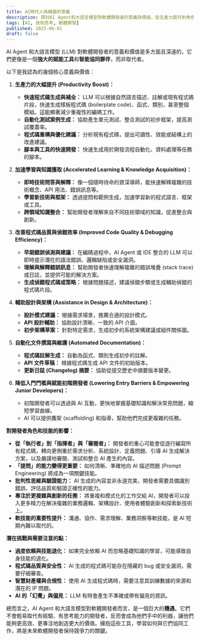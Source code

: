 ```yaml
---
title: AI時代人與機器的意義
description: 探討AI Agent和大語言模型對軟體開發者的意義與價值，從生產力提升到角色轉變的深度分析
tags: [AI, 技術思考, 軟體開發]
published: 2025-06-01
draft: false
---
```


AI Agent 和大語言模型 (LLM) 對軟體開發者的意義和價值是多方面且深遠的，它們更像是一個**強大的賦能工具**和**智能協同夥伴**，而非取代者。

以下是我認為的幾個核心意義與價值：

1. **生產力的大幅提升 (Productivity Boost)：**
    
    - **快速程式碼生成與補全：** LLM 可以根據自然語言描述、註解或現有程式碼片段，快速生成樣板程式碼 (boilerplate code)、函式、類別，甚至整個模組。這能顯著減少重複性的編碼工作。
    - **自動化測試案例生成：** 協助產生單元測試、整合測試的初步框架，提高測試覆蓋率。
    - **程式碼重構與優化建議：** 分析現有程式碼，提出可讀性、效能或結構上的改進建議。
    - **腳本與工具的快速開發：** 快速生成用於開發流程自動化、資料處理等任務的腳本。
2. **加速學習與知識獲取 (Accelerated Learning & Knowledge Acquisition)：**
    
    - **即時技術問答與解釋：** 像一個隨時待命的資深導師，能快速解釋複雜的技術概念、API 用法、錯誤訊息等。
    - **學習新技術與框架：** 透過提問和範例生成，加速學習新的程式語言、框架或工具。
    - **跨領域知識整合：** 幫助開發者理解來自不同技術領域的知識，促進整合與創新。
3. **改善程式碼品質與偵錯效率 (Improved Code Quality & Debugging Efficiency)：**
    
    - **早期錯誤偵測與建議：** 在編碼過程中，AI Agent 或 IDE 整合的 LLM 可以即時提示潛在的語法錯誤、邏輯缺陷或安全漏洞。
    - **理解與解釋錯誤訊息：** 幫助開發者快速理解複雜的錯誤堆疊 (stack trace) 或日誌，並提供可能的解決方案。
    - **生成偵錯程式碼或策略：** 根據問題描述，建議偵錯步驟或生成輔助偵錯的程式碼片段。
4. **輔助設計與架構 (Assistance in Design & Architecture)：**
    
    - **設計模式建議：** 根據需求場景，推薦合適的設計模式。
    - **API 設計輔助：** 協助設計清晰、一致的 API 介面。
    - **初步架構草案：** 針對特定需求，生成初步的系統架構建議或組件關係圖。
5. **自動化文件撰寫與維護 (Automated Documentation)：**
    
    - **程式碼註解生成：** 自動為函式、類別生成初步的註解。
    - **API 文件草稿：** 根據程式碼生成 API 文件的初始版本。
    - **更新日誌 (Changelog) 摘要：** 協助從提交歷史中摘要版本變更。
6. **降低入門門檻與賦能初階開發者 (Lowering Entry Barriers & Empowering Junior Developers)：**
    
    - 初階開發者可以透過與 AI 互動，更快地掌握基礎知識和解決常見問題，縮短學習曲線。
    - AI 可以提供鷹架 (scaffolding) 和指導，幫助他們完成更複雜的任務。

**對開發者角色和技能的影響：**

- **從「執行者」到「指揮者」與「審閱者」：** 開發者的重心可能會從逐行編寫所有程式碼，轉向更側重於需求分析、系統設計、定義問題、引導 AI 生成解決方案，以及嚴謹地審閱、測試和整合 AI 產生的內容。
- **「提問」的能力變得更重要：** 如何清晰、準確地向 AI 描述問題 (Prompt Engineering) 將成為一項關鍵技能。
- **批判性思維與驗證能力：** AI 生成的內容並非永遠完美，開發者需要具備識別錯誤、評估品質和驗證正確性的能力。
- **專注於更複雜與創新的任務：** 將重複和模式化的工作交給 AI，開發者可以投入更多精力在解決複雜的業務邏輯、架構設計、使用者體驗創新和探索新技術上。
- **軟技能的重要性提升：** 溝通、協作、需求理解、業務洞察等軟技能，是 AI 短期內難以取代的。

**潛在挑戰與需要注意的點：**

- **過度依賴與技能退化：** 如果完全依賴 AI 而忽略基礎知識的學習，可能導致自身技能的退化。
- **程式碼品質與安全性：** AI 生成的程式碼可能存在隱藏的 bug 或安全漏洞，需要仔細審查。
- **智慧財產權與合規性：** 使用 AI 生成程式碼時，需要注意其訓練數據的來源和潛在的 IP 問題。
- **AI 的「幻覺」與偏見：** LLM 有時會產生不準確或帶有偏見的資訊。

總而言之，AI Agent 和大語言模型對軟體開發者而言，是一個巨大的**機遇**。它們不會輕易取代有經驗、有思考能力的開發者，反而會成為他們手中的利器，讓他們能夠更高效、更專注地創造更大的價值。擁抱這些工具，學習如何與它們協同工作，將是未來軟體開發者保持競爭力的關鍵。